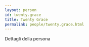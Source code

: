 ```yaml
---
layout: person
id: twenty.grace
title: Twenty Grace
permalink: people/twenty.grace.html
---
```


Dettagli della persona